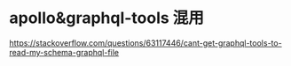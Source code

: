 # apollo&graphql-tools 混用

https://stackoverflow.com/questions/63117446/cant-get-graphql-tools-to-read-my-schema-graphql-file